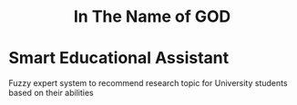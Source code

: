 <div align="center">
  <h1>In The Name of GOD</h1>
  </div>

# Smart Educational Assistant

Fuzzy expert system to recommend research topic for University students based on their abilities

